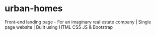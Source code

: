 # urban-homes
Front-end landing page - For an imaginary real estate company | Single page website | Built using HTML CSS JS & Bootstrap
